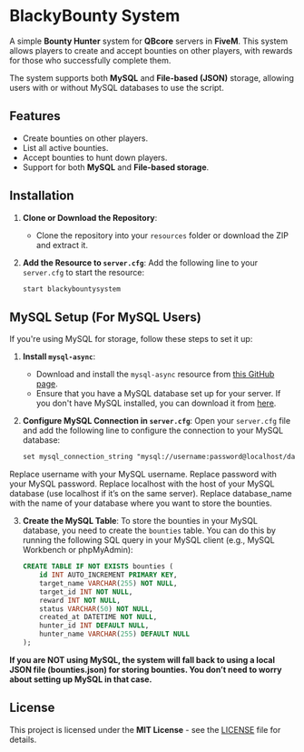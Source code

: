 # BlackyBounty System

A simple **Bounty Hunter** system for **QBcore** servers in **FiveM**. This system allows players to create and accept bounties on other players, with rewards for those who successfully complete them.

The system supports both **MySQL** and **File-based (JSON)** storage, allowing users with or without MySQL databases to use the script.

## Features
- Create bounties on other players.
- List all active bounties.
- Accept bounties to hunt down players.
- Support for both **MySQL** and **File-based storage**.

## Installation

1. **Clone or Download the Repository**:
   - Clone the repository into your `resources` folder or download the ZIP and extract it.

2. **Add the Resource to `server.cfg`**:
   Add the following line to your `server.cfg` to start the resource:
   ```txt
   start blackybountysystem


## MySQL Setup (For MySQL Users)

If you're using MySQL for storage, follow these steps to set it up:

1. **Install `mysql-async`**:
   - Download and install the `mysql-async` resource from [this GitHub page](https://github.com/brouznouf/fivem-mysql-async).
   - Ensure that you have a MySQL database set up for your server. If you don't have MySQL installed, you can download it from [here](https://dev.mysql.com/downloads/installer/).

2. **Configure MySQL Connection in `server.cfg`**:
   Open your `server.cfg` file and add the following line to configure the connection to your MySQL database:
   ```txt
   set mysql_connection_string "mysql://username:password@localhost/database_name"

Replace username with your MySQL username.
Replace password with your MySQL password.
Replace localhost with the host of your MySQL database (use localhost if it’s on the same server).
Replace database_name with the name of your database where you want to store the bounties.



3. **Create the MySQL Table**:
   To store the bounties in your MySQL database, you need to create the `bounties` table. You can do this by running the following SQL query in your MySQL client (e.g., MySQL Workbench or phpMyAdmin):
   ```sql
   CREATE TABLE IF NOT EXISTS bounties (
       id INT AUTO_INCREMENT PRIMARY KEY,
       target_name VARCHAR(255) NOT NULL,
       target_id INT NOT NULL,
       reward INT NOT NULL,
       status VARCHAR(50) NOT NULL,
       created_at DATETIME NOT NULL,
       hunter_id INT DEFAULT NULL,
       hunter_name VARCHAR(255) DEFAULT NULL
   );

**If you are NOT using MySQL, the system will fall back to using a local JSON file (bounties.json) for storing bounties. You don’t need to worry about setting up MySQL in that case.**


## License

This project is licensed under the **MIT License** - see the [LICENSE](LICENSE) file for details.

